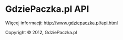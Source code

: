 GdziePaczka.pl API
=====
Więcej informacji: http://www.gdziepaczka.pl/api.html

Copyright © 2012, GdziePaczka.pl
